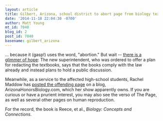 ```yaml
---
layout: article
title: Gilbert, Arizona, school district to abort page from biology textbook ...
date: '2014-11-18 22:04:30 -0700'
author: Matt Young
mt_id: 7040
blog_id: 2
post_id: 7040
basename: gilbert_arizona
---
```

... because it (gasp!) uses the word, "abortion." But wait -- [there is a glimmer of hope](http://www.msnbc.com/rachel-maddow-show/glimmer-hope-those-arizona-honors-biology-textbooks): The new superintendent, who was ordered to offer a plan for redacting the textbooks, says that the books comply with the law already and instead plans to hold a public discussion. 

Meanwhile, as a service to the affected high-school students, Rachel Maddow has [posted the offending page](http://www.msnbc.com/rachel-maddow-show/arizonahonorsbiologycom) on a blog, ArizonaHonorsBiology.com, which her show apparently owns. If you are curious or have a prurient interest, you may also see the verso of The Page, as well as several other pages on human reproduction.

For the record, the book is Reece, et al., _Biology: Concepts and Connections_.
